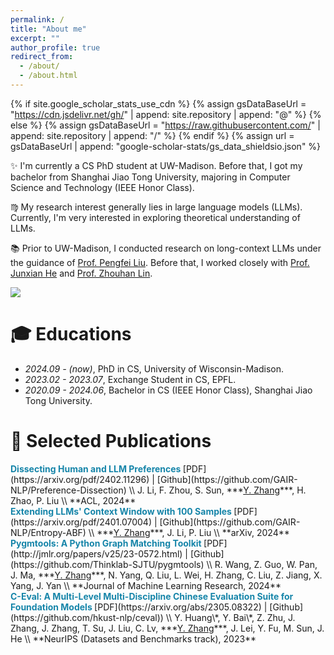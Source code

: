 ```yaml
---
permalink: /
title: "About me"
excerpt: ""
author_profile: true
redirect_from: 
  - /about/
  - /about.html
---
```


{% if site.google_scholar_stats_use_cdn %}
{% assign gsDataBaseUrl = "https://cdn.jsdelivr.net/gh/" | append: site.repository | append: "@" %}
{% else %}
{% assign gsDataBaseUrl = "https://raw.githubusercontent.com/" | append: site.repository | append: "/" %}
{% endif %}
{% assign url = gsDataBaseUrl | append: "google-scholar-stats/gs_data_shieldsio.json" %}

<span class='anchor' id='about-me'></span>

✨ I'm currently a CS PhD student at UW-Madison. Before that, I got my bachelor from Shanghai Jiao Tong University, majoring in Computer Science and Technology (IEEE Honor Class).

♍️  My research interest generally lies in large language models (LLMs). Currently, I'm very interested in exploring theoretical understanding of LLMs.

📚 Prior to UW-Madison, I conducted research on long-context LLMs under the guidance of [Prof. Pengfei Liu](http://pfliu.com/). Before that, I worked closely with [Prof. Junxian He](https://jxhe.github.io/) and [Prof. Zhouhan Lin](https://hantek.github.io/).

<a href='https://scholar.google.com/citations?user=I_EmXRYAAAAJ&hl=en'><img src="https://img.shields.io/endpoint?url={{ url | url_encode }}&logo=Google%20Scholar&labelColor=f6f6f6&color=9cf&style=flat&label=citations"></a>

# 🎓 Educations
- *2024.09 - (now)*, PhD in CS, University of Wisconsin-Madison.
- *2023.02 - 2023.07*, Exchange Student in CS, EPFL.
- *2020.09 - 2024.06*, Bachelor in CS (IEEE Honor Class), Shanghai Jiao Tong University.

# 📖 Selected Publications
<div class='paper-box-text' markdown="1">
<b style="color:#1685a9;">Dissecting Human and LLM Preferences 
</b> [PDF](https://arxiv.org/pdf/2402.11296) | [Github](https://github.com/GAIR-NLP/Preference-Dissection) \\
J. Li, F. Zhou, S. Sun, ***<ins>Y. Zhang</ins>***, H. Zhao, P. Liu \\
**ACL, 2024**
</div>

<div class='paper-box-text' markdown="1">
<b style="color:#1685a9;">Extending LLMs' Context Window with 100 Samples
</b> [PDF](https://arxiv.org/pdf/2401.07004) | [Github](https://github.com/GAIR-NLP/Entropy-ABF) \\
***<ins>Y. Zhang</ins>***, J. Li, P. Liu   \\
**arXiv, 2024**
</div>

<div class='paper-box-text' markdown="1">
<b style="color:#1685a9;">Pygmtools: A Python Graph Matching Toolkit
</b> [PDF](http://jmlr.org/papers/v25/23-0572.html) | [Github](https://github.com/Thinklab-SJTU/pygmtools) \\
R. Wang, Z. Guo, W. Pan, J. Ma, ***<ins>Y. Zhang</ins>***, N. Yang, Q. Liu, L. Wei, H. Zhang, C. Liu, Z. Jiang, X. Yang, J. Yan \\
**Journal of Machine Learning Research, 2024**
</div>

<div class='paper-box-text' markdown="1">
<b style="color:#1685a9;">C-Eval: A Multi-Level Multi-Discipline Chinese Evaluation Suite for Foundation Models
</b> [PDF](https://arxiv.org/abs/2305.08322) | [Github](https://github.com/hkust-nlp/ceval)) \\
Y. Huang\*, Y. Bai\*, Z. Zhu, J. Zhang, J. Zhang, T. Su, J. Liu, C. Lv, ***<ins>Y. Zhang</ins>***, J. Lei, Y. Fu, M. Sun, J. He \\
**NeurIPS (Datasets and Benchmarks track), 2023**
</div>






